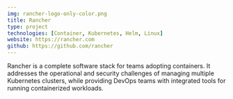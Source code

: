 ```yaml
---
img: rancher-logo-only-color.png
title: Rancher
type: project
technologies: [Container, Kubernetes, Helm, Linux]
website: https://rancher.com
github: https://github.com/rancher
---
```


Rancher is a complete software stack for teams adopting containers. It addresses the operational and security challenges of managing multiple Kubernetes clusters, while providing DevOps teams with integrated tools for running containerized workloads.
